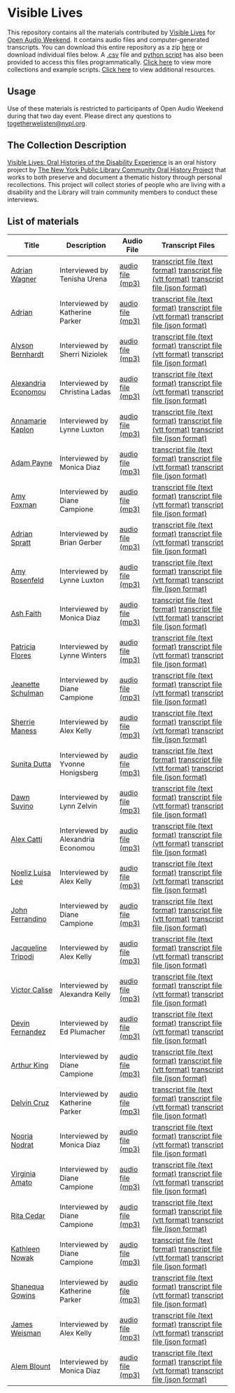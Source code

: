 # Visible Lives

This repository contains all the materials contributed by [Visible Lives](http://oralhistory.nypl.org/neighborhoods/visible-lives) for [Open Audio Weekend](https://github.com/nypl-openaudio/start-here). It contains audio files and computer-generated transcripts. You can download this entire repository as a zip [here](https://github.com/nypl-openaudio/data-nypl-visible-lives/archive/master.zip) or download individual files below. A [.csv](https://github.com/nypl-openaudio/data-nypl-visible-lives/blob/master/manifest.csv) file and [python script](https://github.com/nypl-openaudio/data-nypl-visible-lives/blob/master/get_materials.py) has also been provided to access this files programmatically. [Click here](https://github.com/nypl-openaudio/start-here/materials) to view more collections and example scripts. [Click here](https://github.com/nypl-openaudio/start-here#resources) to view additional resources.

## Usage
Use of these materials is restricted to participants of Open Audio Weekend during that two day event. Please direct any questions to [togetherwelisten@nypl.org](mailto:togetherwelisten@nypl.org).

## The Collection Description
[Visible Lives: Oral Histories of the Disability Experience](http://oralhistory.nypl.org/neighborhoods/visible-lives) is an oral history project by [The New York Public Library Community Oral History Project](http://oralhistory.nypl.org/) that works to both preserve and document a thematic history through personal recollections. This project will collect stories of people who are living with a disability and the Library will train community members to conduct these interviews.

## List of materials
| Title | Description | Audio File | Transcript Files |
|---|---|---|---|
| [Adrian Wagner](http://oralhistory.nypl.org/interviews/adrian-wagner-nxr3fk) | Interviewed by Tenisha Urena | [audio file (mp3)](https://github.com/nypl-openaudio/data-nypl-visible-lives/raw/master/audio/adrian-wagner-nxr3fk.mp3) | [transcript file (text format)](https://github.com/nypl-openaudio/data-nypl-visible-lives/raw/master/transcripts/text/adrian-wagner-nxr3fk.text) [transcript file (vtt format)](https://github.com/nypl-openaudio/data-nypl-visible-lives/raw/master/transcripts/vtt/adrian-wagner-nxr3fk.vtt) [transcript file (json format)](https://github.com/nypl-openaudio/data-nypl-visible-lives/raw/master/transcripts/json/adrian-wagner-nxr3fk.json) |
| [Adrian](http://oralhistory.nypl.org/interviews/adrian-watson-y85guo) | Interviewed by Katherine Parker | [audio file (mp3)](https://github.com/nypl-openaudio/data-nypl-visible-lives/raw/master/audio/adrian-watson-y85guo.mp3) | [transcript file (text format)](https://github.com/nypl-openaudio/data-nypl-visible-lives/raw/master/transcripts/text/adrian-watson-y85guo.text) [transcript file (vtt format)](https://github.com/nypl-openaudio/data-nypl-visible-lives/raw/master/transcripts/vtt/adrian-watson-y85guo.vtt) [transcript file (json format)](https://github.com/nypl-openaudio/data-nypl-visible-lives/raw/master/transcripts/json/adrian-watson-y85guo.json) |
| [Alyson Bernhardt](http://oralhistory.nypl.org/interviews/alyson-bernhardt-seahqe) | Interviewed by Sherri Niziolek | [audio file (mp3)](https://github.com/nypl-openaudio/data-nypl-visible-lives/raw/master/audio/alyson-bernhardt-seahqe.mp3) | [transcript file (text format)](https://github.com/nypl-openaudio/data-nypl-visible-lives/raw/master/transcripts/text/alyson-bernhardt-seahqe.text) [transcript file (vtt format)](https://github.com/nypl-openaudio/data-nypl-visible-lives/raw/master/transcripts/vtt/alyson-bernhardt-seahqe.vtt) [transcript file (json format)](https://github.com/nypl-openaudio/data-nypl-visible-lives/raw/master/transcripts/json/alyson-bernhardt-seahqe.json) |
| [Alexandria Economou](http://oralhistory.nypl.org/interviews/alexandria-economou-s02pb4) | Interviewed by Christina Ladas | [audio file (mp3)](https://github.com/nypl-openaudio/data-nypl-visible-lives/raw/master/audio/alexandria-economou-s02pb4.mp3) | [transcript file (text format)](https://github.com/nypl-openaudio/data-nypl-visible-lives/raw/master/transcripts/text/alexandria-economou-s02pb4.text) [transcript file (vtt format)](https://github.com/nypl-openaudio/data-nypl-visible-lives/raw/master/transcripts/vtt/alexandria-economou-s02pb4.vtt) [transcript file (json format)](https://github.com/nypl-openaudio/data-nypl-visible-lives/raw/master/transcripts/json/alexandria-economou-s02pb4.json) |
| [Annamarie Kaplon](http://oralhistory.nypl.org/interviews/annamarie-kaplon-h5j2kh) | Interviewed by Lynne Luxton | [audio file (mp3)](https://github.com/nypl-openaudio/data-nypl-visible-lives/raw/master/audio/annamarie-kaplon-h5j2kh.mp3) | [transcript file (text format)](https://github.com/nypl-openaudio/data-nypl-visible-lives/raw/master/transcripts/text/annamarie-kaplon-h5j2kh.text) [transcript file (vtt format)](https://github.com/nypl-openaudio/data-nypl-visible-lives/raw/master/transcripts/vtt/annamarie-kaplon-h5j2kh.vtt) [transcript file (json format)](https://github.com/nypl-openaudio/data-nypl-visible-lives/raw/master/transcripts/json/annamarie-kaplon-h5j2kh.json) |
| [Adam Payne](http://oralhistory.nypl.org/interviews/adam-payne-olutjw) | Interviewed by Monica Diaz | [audio file (mp3)](https://github.com/nypl-openaudio/data-nypl-visible-lives/raw/master/audio/adam-payne-olutjw.mp3) | [transcript file (text format)](https://github.com/nypl-openaudio/data-nypl-visible-lives/raw/master/transcripts/text/adam-payne-olutjw.text) [transcript file (vtt format)](https://github.com/nypl-openaudio/data-nypl-visible-lives/raw/master/transcripts/vtt/adam-payne-olutjw.vtt) [transcript file (json format)](https://github.com/nypl-openaudio/data-nypl-visible-lives/raw/master/transcripts/json/adam-payne-olutjw.json) |
| [Amy Foxman](http://oralhistory.nypl.org/interviews/amy-foxman-8ch0p9) | Interviewed by Diane Campione | [audio file (mp3)](https://github.com/nypl-openaudio/data-nypl-visible-lives/raw/master/audio/amy-foxman-8ch0p9.mp3) | [transcript file (text format)](https://github.com/nypl-openaudio/data-nypl-visible-lives/raw/master/transcripts/text/amy-foxman-8ch0p9.text) [transcript file (vtt format)](https://github.com/nypl-openaudio/data-nypl-visible-lives/raw/master/transcripts/vtt/amy-foxman-8ch0p9.vtt) [transcript file (json format)](https://github.com/nypl-openaudio/data-nypl-visible-lives/raw/master/transcripts/json/amy-foxman-8ch0p9.json) |
| [Adrian Spratt](http://oralhistory.nypl.org/interviews/adrian-spratt-us1gk7) | Interviewed by Brian Gerber | [audio file (mp3)](https://github.com/nypl-openaudio/data-nypl-visible-lives/raw/master/audio/adrian-spratt-us1gk7.mp3) | [transcript file (text format)](https://github.com/nypl-openaudio/data-nypl-visible-lives/raw/master/transcripts/text/adrian-spratt-us1gk7.text) [transcript file (vtt format)](https://github.com/nypl-openaudio/data-nypl-visible-lives/raw/master/transcripts/vtt/adrian-spratt-us1gk7.vtt) [transcript file (json format)](https://github.com/nypl-openaudio/data-nypl-visible-lives/raw/master/transcripts/json/adrian-spratt-us1gk7.json) |
| [Amy Rosenfeld](http://oralhistory.nypl.org/interviews/amy-rosenfeld-l5i33f) | Interviewed by Lynne Luxton | [audio file (mp3)](https://github.com/nypl-openaudio/data-nypl-visible-lives/raw/master/audio/amy-rosenfeld-l5i33f.mp3) | [transcript file (text format)](https://github.com/nypl-openaudio/data-nypl-visible-lives/raw/master/transcripts/text/amy-rosenfeld-l5i33f.text) [transcript file (vtt format)](https://github.com/nypl-openaudio/data-nypl-visible-lives/raw/master/transcripts/vtt/amy-rosenfeld-l5i33f.vtt) [transcript file (json format)](https://github.com/nypl-openaudio/data-nypl-visible-lives/raw/master/transcripts/json/amy-rosenfeld-l5i33f.json) |
| [Ash Faith](http://oralhistory.nypl.org/interviews/ash-faith-wyr4m3) | Interviewed by Monica Diaz | [audio file (mp3)](https://github.com/nypl-openaudio/data-nypl-visible-lives/raw/master/audio/ash-faith-wyr4m3.mp3) | [transcript file (text format)](https://github.com/nypl-openaudio/data-nypl-visible-lives/raw/master/transcripts/text/ash-faith-wyr4m3.text) [transcript file (vtt format)](https://github.com/nypl-openaudio/data-nypl-visible-lives/raw/master/transcripts/vtt/ash-faith-wyr4m3.vtt) [transcript file (json format)](https://github.com/nypl-openaudio/data-nypl-visible-lives/raw/master/transcripts/json/ash-faith-wyr4m3.json) |
| [Patricia Flores](http://oralhistory.nypl.org/interviews/patricia-flores-v8dmm2) | Interviewed by Lynne Winters | [audio file (mp3)](https://github.com/nypl-openaudio/data-nypl-visible-lives/raw/master/audio/patricia-flores-v8dmm2.mp3) | [transcript file (text format)](https://github.com/nypl-openaudio/data-nypl-visible-lives/raw/master/transcripts/text/patricia-flores-v8dmm2.text) [transcript file (vtt format)](https://github.com/nypl-openaudio/data-nypl-visible-lives/raw/master/transcripts/vtt/patricia-flores-v8dmm2.vtt) [transcript file (json format)](https://github.com/nypl-openaudio/data-nypl-visible-lives/raw/master/transcripts/json/patricia-flores-v8dmm2.json) |
| [Jeanette Schulman](http://oralhistory.nypl.org/interviews/jeanette-schulman-qt4cpa) | Interviewed by Diane Campione | [audio file (mp3)](https://github.com/nypl-openaudio/data-nypl-visible-lives/raw/master/audio/jeanette-schulman-qt4cpa.mp3) | [transcript file (text format)](https://github.com/nypl-openaudio/data-nypl-visible-lives/raw/master/transcripts/text/jeanette-schulman-qt4cpa.text) [transcript file (vtt format)](https://github.com/nypl-openaudio/data-nypl-visible-lives/raw/master/transcripts/vtt/jeanette-schulman-qt4cpa.vtt) [transcript file (json format)](https://github.com/nypl-openaudio/data-nypl-visible-lives/raw/master/transcripts/json/jeanette-schulman-qt4cpa.json) |
| [Sherrie Maness](http://oralhistory.nypl.org/interviews/sherrie-maness-ctzsm9) | Interviewed by Alex Kelly | [audio file (mp3)](https://github.com/nypl-openaudio/data-nypl-visible-lives/raw/master/audio/sherrie-maness-ctzsm9.mp3) | [transcript file (text format)](https://github.com/nypl-openaudio/data-nypl-visible-lives/raw/master/transcripts/text/sherrie-maness-ctzsm9.text) [transcript file (vtt format)](https://github.com/nypl-openaudio/data-nypl-visible-lives/raw/master/transcripts/vtt/sherrie-maness-ctzsm9.vtt) [transcript file (json format)](https://github.com/nypl-openaudio/data-nypl-visible-lives/raw/master/transcripts/json/sherrie-maness-ctzsm9.json) |
| [Sunita Dutta](http://oralhistory.nypl.org/interviews/sunita-dutta-5dbdkb) | Interviewed by Yvonne Honigsberg | [audio file (mp3)](https://github.com/nypl-openaudio/data-nypl-visible-lives/raw/master/audio/sunita-dutta-5dbdkb.mp3) | [transcript file (text format)](https://github.com/nypl-openaudio/data-nypl-visible-lives/raw/master/transcripts/text/sunita-dutta-5dbdkb.text) [transcript file (vtt format)](https://github.com/nypl-openaudio/data-nypl-visible-lives/raw/master/transcripts/vtt/sunita-dutta-5dbdkb.vtt) [transcript file (json format)](https://github.com/nypl-openaudio/data-nypl-visible-lives/raw/master/transcripts/json/sunita-dutta-5dbdkb.json) |
| [Dawn Suvino](http://oralhistory.nypl.org/interviews/dawn-suvino-uh87c2) | Interviewed by Lynn Zelvin | [audio file (mp3)](https://github.com/nypl-openaudio/data-nypl-visible-lives/raw/master/audio/dawn-suvino-uh87c2.mp3) | [transcript file (text format)](https://github.com/nypl-openaudio/data-nypl-visible-lives/raw/master/transcripts/text/dawn-suvino-uh87c2.text) [transcript file (vtt format)](https://github.com/nypl-openaudio/data-nypl-visible-lives/raw/master/transcripts/vtt/dawn-suvino-uh87c2.vtt) [transcript file (json format)](https://github.com/nypl-openaudio/data-nypl-visible-lives/raw/master/transcripts/json/dawn-suvino-uh87c2.json) |
| [Alex Catti](http://oralhistory.nypl.org/interviews/alex-catti-nzo0ja) | Interviewed by Alexandria Economou | [audio file (mp3)](https://github.com/nypl-openaudio/data-nypl-visible-lives/raw/master/audio/alex-catti-nzo0ja.mp3) | [transcript file (text format)](https://github.com/nypl-openaudio/data-nypl-visible-lives/raw/master/transcripts/text/alex-catti-nzo0ja.text) [transcript file (vtt format)](https://github.com/nypl-openaudio/data-nypl-visible-lives/raw/master/transcripts/vtt/alex-catti-nzo0ja.vtt) [transcript file (json format)](https://github.com/nypl-openaudio/data-nypl-visible-lives/raw/master/transcripts/json/alex-catti-nzo0ja.json) |
| [Noeliz Luisa Lee](http://oralhistory.nypl.org/interviews/noeliz-luisa-lee-so1nnm) | Interviewed by Alex Kelly | [audio file (mp3)](https://github.com/nypl-openaudio/data-nypl-visible-lives/raw/master/audio/noeliz-luisa-lee-so1nnm.mp3) | [transcript file (text format)](https://github.com/nypl-openaudio/data-nypl-visible-lives/raw/master/transcripts/text/noeliz-luisa-lee-so1nnm.text) [transcript file (vtt format)](https://github.com/nypl-openaudio/data-nypl-visible-lives/raw/master/transcripts/vtt/noeliz-luisa-lee-so1nnm.vtt) [transcript file (json format)](https://github.com/nypl-openaudio/data-nypl-visible-lives/raw/master/transcripts/json/noeliz-luisa-lee-so1nnm.json) |
| [John Ferrandino](http://oralhistory.nypl.org/interviews/john-ferrandino-frgurt) | Interviewed by Diane Campione | [audio file (mp3)](https://github.com/nypl-openaudio/data-nypl-visible-lives/raw/master/audio/john-ferrandino-frgurt.mp3) | [transcript file (text format)](https://github.com/nypl-openaudio/data-nypl-visible-lives/raw/master/transcripts/text/john-ferrandino-frgurt.text) [transcript file (vtt format)](https://github.com/nypl-openaudio/data-nypl-visible-lives/raw/master/transcripts/vtt/john-ferrandino-frgurt.vtt) [transcript file (json format)](https://github.com/nypl-openaudio/data-nypl-visible-lives/raw/master/transcripts/json/john-ferrandino-frgurt.json) |
| [Jacqueline Tripodi](http://oralhistory.nypl.org/interviews/jacqueline-tripodi-bprh1i) | Interviewed by Alex Kelly | [audio file (mp3)](https://github.com/nypl-openaudio/data-nypl-visible-lives/raw/master/audio/jacqueline-tripodi-bprh1i.mp3) | [transcript file (text format)](https://github.com/nypl-openaudio/data-nypl-visible-lives/raw/master/transcripts/text/jacqueline-tripodi-bprh1i.text) [transcript file (vtt format)](https://github.com/nypl-openaudio/data-nypl-visible-lives/raw/master/transcripts/vtt/jacqueline-tripodi-bprh1i.vtt) [transcript file (json format)](https://github.com/nypl-openaudio/data-nypl-visible-lives/raw/master/transcripts/json/jacqueline-tripodi-bprh1i.json) |
| [Victor Calise](http://oralhistory.nypl.org/interviews/victor-calise-bab8lz) | Interviewed by Alexandra Kelly | [audio file (mp3)](https://github.com/nypl-openaudio/data-nypl-visible-lives/raw/master/audio/victor-calise-bab8lz.mp3) | [transcript file (text format)](https://github.com/nypl-openaudio/data-nypl-visible-lives/raw/master/transcripts/text/victor-calise-bab8lz.text) [transcript file (vtt format)](https://github.com/nypl-openaudio/data-nypl-visible-lives/raw/master/transcripts/vtt/victor-calise-bab8lz.vtt) [transcript file (json format)](https://github.com/nypl-openaudio/data-nypl-visible-lives/raw/master/transcripts/json/victor-calise-bab8lz.json) |
| [Devin Fernandez](http://oralhistory.nypl.org/interviews/devin-fernandez-nt4k85) | Interviewed by Ed Plumacher | [audio file (mp3)](https://github.com/nypl-openaudio/data-nypl-visible-lives/raw/master/audio/devin-fernandez-nt4k85.mp3) | [transcript file (text format)](https://github.com/nypl-openaudio/data-nypl-visible-lives/raw/master/transcripts/text/devin-fernandez-nt4k85.text) [transcript file (vtt format)](https://github.com/nypl-openaudio/data-nypl-visible-lives/raw/master/transcripts/vtt/devin-fernandez-nt4k85.vtt) [transcript file (json format)](https://github.com/nypl-openaudio/data-nypl-visible-lives/raw/master/transcripts/json/devin-fernandez-nt4k85.json) |
| [Arthur King](http://oralhistory.nypl.org/interviews/arthur-king-kzrs84) | Interviewed by Diane Campione | [audio file (mp3)](https://github.com/nypl-openaudio/data-nypl-visible-lives/raw/master/audio/arthur-king-kzrs84.mp3) | [transcript file (text format)](https://github.com/nypl-openaudio/data-nypl-visible-lives/raw/master/transcripts/text/arthur-king-kzrs84.text) [transcript file (vtt format)](https://github.com/nypl-openaudio/data-nypl-visible-lives/raw/master/transcripts/vtt/arthur-king-kzrs84.vtt) [transcript file (json format)](https://github.com/nypl-openaudio/data-nypl-visible-lives/raw/master/transcripts/json/arthur-king-kzrs84.json) |
| [Delvin Cruz](http://oralhistory.nypl.org/interviews/delvin-cruz-eqmki7) | Interviewed by Katherine Parker | [audio file (mp3)](https://github.com/nypl-openaudio/data-nypl-visible-lives/raw/master/audio/delvin-cruz-eqmki7.mp3) | [transcript file (text format)](https://github.com/nypl-openaudio/data-nypl-visible-lives/raw/master/transcripts/text/delvin-cruz-eqmki7.text) [transcript file (vtt format)](https://github.com/nypl-openaudio/data-nypl-visible-lives/raw/master/transcripts/vtt/delvin-cruz-eqmki7.vtt) [transcript file (json format)](https://github.com/nypl-openaudio/data-nypl-visible-lives/raw/master/transcripts/json/delvin-cruz-eqmki7.json) |
| [Nooria Nodrat](http://oralhistory.nypl.org/interviews/nooria-nodrat-1m2nxn) | Interviewed by Monica Diaz | [audio file (mp3)](https://github.com/nypl-openaudio/data-nypl-visible-lives/raw/master/audio/nooria-nodrat-1m2nxn.mp3) | [transcript file (text format)](https://github.com/nypl-openaudio/data-nypl-visible-lives/raw/master/transcripts/text/nooria-nodrat-1m2nxn.text) [transcript file (vtt format)](https://github.com/nypl-openaudio/data-nypl-visible-lives/raw/master/transcripts/vtt/nooria-nodrat-1m2nxn.vtt) [transcript file (json format)](https://github.com/nypl-openaudio/data-nypl-visible-lives/raw/master/transcripts/json/nooria-nodrat-1m2nxn.json) |
| [Virginia Amato](http://oralhistory.nypl.org/interviews/virginia-amato-revt9w) | Interviewed by Diane Campione | [audio file (mp3)](https://github.com/nypl-openaudio/data-nypl-visible-lives/raw/master/audio/virginia-amato-revt9w.mp3) | [transcript file (text format)](https://github.com/nypl-openaudio/data-nypl-visible-lives/raw/master/transcripts/text/virginia-amato-revt9w.text) [transcript file (vtt format)](https://github.com/nypl-openaudio/data-nypl-visible-lives/raw/master/transcripts/vtt/virginia-amato-revt9w.vtt) [transcript file (json format)](https://github.com/nypl-openaudio/data-nypl-visible-lives/raw/master/transcripts/json/virginia-amato-revt9w.json) |
| [Rita Cedar](http://oralhistory.nypl.org/interviews/rita-cedar-deblcf) | Interviewed by Diane Campione | [audio file (mp3)](https://github.com/nypl-openaudio/data-nypl-visible-lives/raw/master/audio/rita-cedar-deblcf.mp3) | [transcript file (text format)](https://github.com/nypl-openaudio/data-nypl-visible-lives/raw/master/transcripts/text/rita-cedar-deblcf.text) [transcript file (vtt format)](https://github.com/nypl-openaudio/data-nypl-visible-lives/raw/master/transcripts/vtt/rita-cedar-deblcf.vtt) [transcript file (json format)](https://github.com/nypl-openaudio/data-nypl-visible-lives/raw/master/transcripts/json/rita-cedar-deblcf.json) |
| [Kathleen Nowak](http://oralhistory.nypl.org/interviews/kathleen-nowak-szar3z) | Interviewed by Diane Campione | [audio file (mp3)](https://github.com/nypl-openaudio/data-nypl-visible-lives/raw/master/audio/kathleen-nowak-szar3z.mp3) | [transcript file (text format)](https://github.com/nypl-openaudio/data-nypl-visible-lives/raw/master/transcripts/text/kathleen-nowak-szar3z.text) [transcript file (vtt format)](https://github.com/nypl-openaudio/data-nypl-visible-lives/raw/master/transcripts/vtt/kathleen-nowak-szar3z.vtt) [transcript file (json format)](https://github.com/nypl-openaudio/data-nypl-visible-lives/raw/master/transcripts/json/kathleen-nowak-szar3z.json) |
| [Shanequa Gowins](http://oralhistory.nypl.org/interviews/shanequa-gowens-m94p8k) | Interviewed by Katherine Parker | [audio file (mp3)](https://github.com/nypl-openaudio/data-nypl-visible-lives/raw/master/audio/shanequa-gowens-m94p8k.mp3) | [transcript file (text format)](https://github.com/nypl-openaudio/data-nypl-visible-lives/raw/master/transcripts/text/shanequa-gowens-m94p8k.text) [transcript file (vtt format)](https://github.com/nypl-openaudio/data-nypl-visible-lives/raw/master/transcripts/vtt/shanequa-gowens-m94p8k.vtt) [transcript file (json format)](https://github.com/nypl-openaudio/data-nypl-visible-lives/raw/master/transcripts/json/shanequa-gowens-m94p8k.json) |
| [James Weisman](http://oralhistory.nypl.org/interviews/james-weisman-dmfw2u) | Interviewed by Alex Kelly | [audio file (mp3)](https://github.com/nypl-openaudio/data-nypl-visible-lives/raw/master/audio/james-weisman-dmfw2u.mp3) | [transcript file (text format)](https://github.com/nypl-openaudio/data-nypl-visible-lives/raw/master/transcripts/text/james-weisman-dmfw2u.text) [transcript file (vtt format)](https://github.com/nypl-openaudio/data-nypl-visible-lives/raw/master/transcripts/vtt/james-weisman-dmfw2u.vtt) [transcript file (json format)](https://github.com/nypl-openaudio/data-nypl-visible-lives/raw/master/transcripts/json/james-weisman-dmfw2u.json) |
| [Alem Blount](http://oralhistory.nypl.org/interviews/alem-blount-f8s2sa) | Interviewed by Monica Diaz | [audio file (mp3)](https://github.com/nypl-openaudio/data-nypl-visible-lives/raw/master/audio/alem-blount-f8s2sa.mp3) | [transcript file (text format)](https://github.com/nypl-openaudio/data-nypl-visible-lives/raw/master/transcripts/text/alem-blount-f8s2sa.text) [transcript file (vtt format)](https://github.com/nypl-openaudio/data-nypl-visible-lives/raw/master/transcripts/vtt/alem-blount-f8s2sa.vtt) [transcript file (json format)](https://github.com/nypl-openaudio/data-nypl-visible-lives/raw/master/transcripts/json/alem-blount-f8s2sa.json) |
